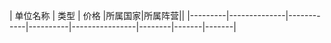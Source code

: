 | 单位名称 |  类型  | 价格 |所属国家|所属阵营||
|---------|--------------|------------|----------|----------------|--------|-------|-------|